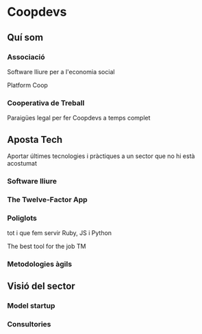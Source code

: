 # Coopdevs

## Quí som

### Associació

Software lliure per a l'economia social

Platform Coop

### Cooperativa de Treball

Paraigües legal per fer Coopdevs a temps complet

## Aposta Tech

Aportar últimes tecnologies i pràctiques a un sector que no hi està acostumat

### Software lliure

### The Twelve-Factor App

### Poliglots

tot i que fem servir Ruby, JS i Python

The best tool for the job TM

### Metodologies àgils

## Visió del sector

### Model startup

### Consultories
